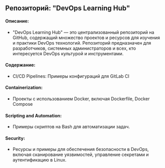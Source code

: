 ## Репозиторий: "DevOps Learning Hub"
####  Описание:
- "DevOps Learning Hub" — это централизованный репозиторий на GitHub, содержащий множество проектов и ресурсов для изучения и практики DevOps технологий. Репозиторий предназначен для разработчиков, системных администраторов и всех, кто интересуется DevOps культурой и инструментами.

#### Содержание:
- CI/CD Pipelines: Примеры конфигураций для  GitLab CI

#### Containerization: 
- Проекты с использованием Docker, включая Dockerfile, Docker Compose

#### Scripting and Automation: 
- Примеры скриптов на Bash для автоматизации задач.

#### Security: 
- Ресурсы и примеры для обеспечения безопасности в DevOps, включая сканирование уязвимостей, управление секретами и аутентификацию в Linux.